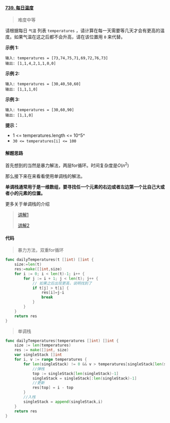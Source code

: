 #### [739. 每日温度](https://leetcode-cn.com/problems/daily-temperatures/)

> 难度中等

请根据每日 `气温` 列表 `temperatures` ，请计算在每一天需要等几天才会有更高的温度。如果气温在这之后都不会升高，请在该位置用 `0` 来代替。

**示例 1:**

```
输入: temperatures = [73,74,75,71,69,72,76,73]
输出: [1,1,4,2,1,1,0,0]
```

**示例 2:**

```
输入: temperatures = [30,40,50,60]
输出: [1,1,1,0]
```

**示例 3:**

```
输入: temperatures = [30,60,90]
输出: [1,1,0]
```

**提示：**

- 1 <= temperatures.length <= 10^5^
- `30 <= temperatures[i] <= 100`

#### 解题思路

首先想到的当然是暴力解法，两层for循环。时间复杂度是$O(n^2)$

那么接下来在来看看使用单调栈的解法。

**单调栈通常用于是一维数组，要寻找任一个元素的右边或者左边第一个比自己大或者小的元素的位置。**

更多关于单调栈的介绍 

> [讲解1](https://programmercarl.com/0739.%E6%AF%8F%E6%97%A5%E6%B8%A9%E5%BA%A6.html#%E6%80%9D%E8%B7%AF)
>
> [讲解2](https://labuladong.gitee.io/algo/2/20/50/)

#### 代码

> 暴力方法，双重for循环

```go
func dailyTemperatures(t []int) []int {
	size:=len(t)
	res:=make([]int,size)
	for i := 0; i < len(t)-1; i++ {
		for j := i + 1; j < len(t); j++ {
			// 如果之后出现更高，说明找到了
			if t[j] > t[i] {
				res[i]=j-i
				break
			}
		}
	}
	return res
}
```

> 单调栈

```go
func dailyTemperatures(temperatures []int) []int {
	size := len(temperatures)
	res := make([]int, size)
	var singleStack []int
	for i, v := range temperatures {
		for len(singleStack) != 0 && v > temperatures[singleStack[len(singleStack)-1]]{
			//弹栈
			top := singleStack[len(singleStack)-1]
			singleStack = singleStack[:len(singleStack)-1]
			//更新
			res[top] = i - top
		}
		//入栈
		singleStack = append(singleStack,i)
	}
	return res
}
```

